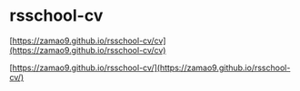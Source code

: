 # rsschool-cv
[https://zamao9.github.io/rsschool-cv/cv](https://zamao9.github.io/rsschool-cv/cv)


[https://zamao9.github.io/rsschool-cv/](https://zamao9.github.io/rsschool-cv/)
